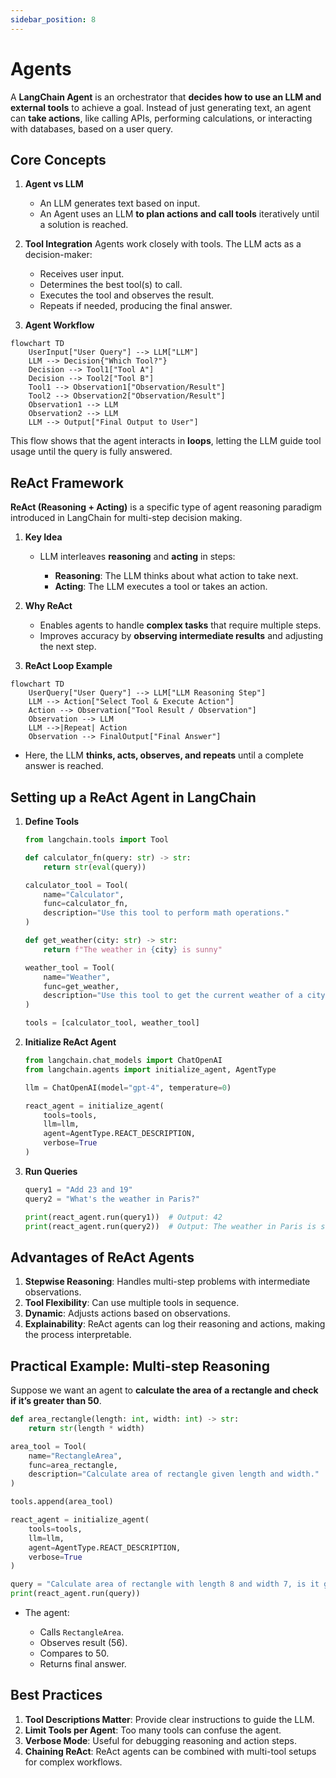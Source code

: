```yaml
---
sidebar_position: 8
---
```


# Agents

A **LangChain Agent** is an orchestrator that **decides how to use an LLM and external tools** to achieve a goal. Instead of just generating text, an agent can **take actions**, like calling APIs, performing calculations, or interacting with databases, based on a user query.

## Core Concepts

1. **Agent vs LLM**

   - An LLM generates text based on input.
   - An Agent uses an LLM **to plan actions and call tools** iteratively until a solution is reached.

2. **Tool Integration**
   Agents work closely with tools. The LLM acts as a decision-maker:

   - Receives user input.
   - Determines the best tool(s) to call.
   - Executes the tool and observes the result.
   - Repeats if needed, producing the final answer.

3. **Agent Workflow**

<div style={{textAlign: 'center'}}>

```mermaid
flowchart TD
    UserInput["User Query"] --> LLM["LLM"]
    LLM --> Decision{"Which Tool?"}
    Decision --> Tool1["Tool A"]
    Decision --> Tool2["Tool B"]
    Tool1 --> Observation1["Observation/Result"]
    Tool2 --> Observation2["Observation/Result"]
    Observation1 --> LLM
    Observation2 --> LLM
    LLM --> Output["Final Output to User"]
```

</div>

This flow shows that the agent interacts in **loops**, letting the LLM guide tool usage until the query is fully answered.

## ReAct Framework

**ReAct (Reasoning + Acting)** is a specific type of agent reasoning paradigm introduced in LangChain for multi-step decision making.

1. **Key Idea**

   - LLM interleaves **reasoning** and **acting** in steps:

     - **Reasoning**: The LLM thinks about what action to take next.
     - **Acting**: The LLM executes a tool or takes an action.

2. **Why ReAct**

   - Enables agents to handle **complex tasks** that require multiple steps.
   - Improves accuracy by **observing intermediate results** and adjusting the next step.

3. **ReAct Loop Example**

<div style={{textAlign: 'center'}}>

```mermaid
flowchart TD
    UserQuery["User Query"] --> LLM["LLM Reasoning Step"]
    LLM --> Action["Select Tool & Execute Action"]
    Action --> Observation["Tool Result / Observation"]
    Observation --> LLM
    LLM -->|Repeat| Action
    Observation --> FinalOutput["Final Answer"]
```

</div>

- Here, the LLM **thinks, acts, observes, and repeats** until a complete answer is reached.

## Setting up a ReAct Agent in LangChain

1. **Define Tools**

   ```python
   from langchain.tools import Tool

   def calculator_fn(query: str) -> str:
       return str(eval(query))

   calculator_tool = Tool(
       name="Calculator",
       func=calculator_fn,
       description="Use this tool to perform math operations."
   )

   def get_weather(city: str) -> str:
       return f"The weather in {city} is sunny"

   weather_tool = Tool(
       name="Weather",
       func=get_weather,
       description="Use this tool to get the current weather of a city."
   )

   tools = [calculator_tool, weather_tool]
   ```

2. **Initialize ReAct Agent**

   ```python
   from langchain.chat_models import ChatOpenAI
   from langchain.agents import initialize_agent, AgentType

   llm = ChatOpenAI(model="gpt-4", temperature=0)

   react_agent = initialize_agent(
       tools=tools,
       llm=llm,
       agent=AgentType.REACT_DESCRIPTION,
       verbose=True
   )
   ```

3. **Run Queries**

   ```python
   query1 = "Add 23 and 19"
   query2 = "What's the weather in Paris?"

   print(react_agent.run(query1))  # Output: 42
   print(react_agent.run(query2))  # Output: The weather in Paris is sunny
   ```

## Advantages of ReAct Agents

1. **Stepwise Reasoning**: Handles multi-step problems with intermediate observations.
2. **Tool Flexibility**: Can use multiple tools in sequence.
3. **Dynamic**: Adjusts actions based on observations.
4. **Explainability**: ReAct agents can log their reasoning and actions, making the process interpretable.

## Practical Example: Multi-step Reasoning

Suppose we want an agent to **calculate the area of a rectangle and check if it’s greater than 50**.

```python
def area_rectangle(length: int, width: int) -> str:
    return str(length * width)

area_tool = Tool(
    name="RectangleArea",
    func=area_rectangle,
    description="Calculate area of rectangle given length and width."
)

tools.append(area_tool)

react_agent = initialize_agent(
    tools=tools,
    llm=llm,
    agent=AgentType.REACT_DESCRIPTION,
    verbose=True
)

query = "Calculate area of rectangle with length 8 and width 7, is it greater than 50?"
print(react_agent.run(query))
```

- The agent:

  - Calls `RectangleArea`.
  - Observes result (56).
  - Compares to 50.
  - Returns final answer.

## Best Practices

1. **Tool Descriptions Matter**: Provide clear instructions to guide the LLM.
2. **Limit Tools per Agent**: Too many tools can confuse the agent.
3. **Verbose Mode**: Useful for debugging reasoning and action steps.
4. **Chaining ReAct**: ReAct agents can be combined with multi-tool setups for complex workflows.
